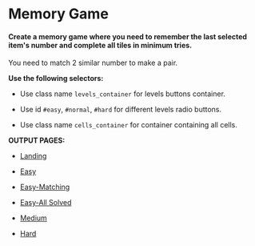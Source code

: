 # Memory Game

#### Create a memory game where you need to remember the last selected item's number and complete all tiles in minimum tries.

You need to match 2 similar number to make a pair.

**Use the following selectors:**

- Use class name `levels_container` for levels buttons container. 

- Use id `#easy`, `#normal`, `#hard` for different levels radio buttons. 

- Use class name `cells_container` for container containing all cells. 

**OUTPUT PAGES:**

- <a href='https://storage.googleapis.com/acciojob-open-file-collections/levels_landing.png'>Landing</a>

- <a href='https://storage.googleapis.com/acciojob-open-file-collections/easy.png'>Easy</a>

- <a href='https://storage.googleapis.com/acciojob-open-file-collections/easy_matching.png'>Easy-Matching</a>

- <a href='https://storage.googleapis.com/acciojob-open-file-collections/easy_all_solved.png'>Easy-All Solved</a>

- <a href='https://storage.googleapis.com/acciojob-open-file-collections/medium.png'>Medium</a>

- <a href='https://storage.googleapis.com/acciojob-open-file-collections/hard.png'>Hard</a>

